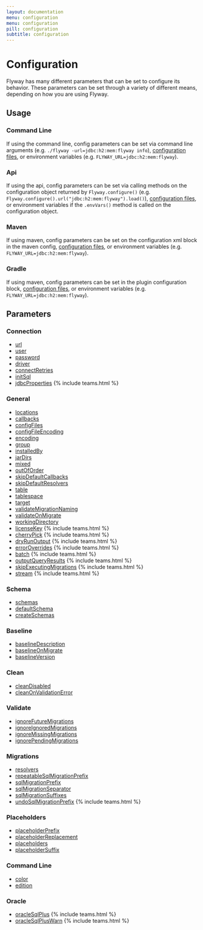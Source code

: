 ```yaml
---
layout: documentation
menu: configuration
menu: configuration
pill: configuration
subtitle: configuration
---
```


# Configuration

Flyway has many different parameters that can be set to configure its behavior. These parameters can be set through a variety of different means, depending on how you are using Flyway.

## Usage

### Command Line
If using the command line, config parameters can be set via command line arguments (e.g. `./flyway -url=jdbc:h2:mem:flyway info`), [configuration files](/documentation/configuration/configFiles), or environment variables (e.g. `FLYWAY_URL=jdbc:h2:mem:flyway`).

### Api
If using the api, config parameters can be set via calling methods on the configuration object returned by `Flyway.configure()` (e.g. `Flyway.configure().url("jdbc:h2:mem:flyway").load()`), [configuration files](/documentation/configuration/configFiles), or environment variables if the `.envVars()` method is called on the configuration object.

### Maven
If using maven, config parameters can be set on the configuration xml block in the maven config, [configuration files](/documentation/configuration/configFiles), or environment variables (e.g. `FLYWAY_URL=jdbc:h2:mem:flyway`).

### Gradle
If using maven, config parameters can be set in the plugin configuration block, [configuration files](/documentation/configuration/configFiles), or environment variables (e.g. `FLYWAY_URL=jdbc:h2:mem:flyway`).

## Parameters

### Connection
- [url](/documentation/configuration/parameters/url)
- [user](/documentation/configuration/parameters/user)
- [password](/documentation/configuration/parameters/password)
- [driver](/documentation/configuration/parameters/driver)
- [connectRetries](/documentation/configuration/parameters/connectRetries)
- [initSql](/documentation/configuration/parameters/initSql)
- [jdbcProperties](/documentation/configuration/parameters/jdbcProperties) {% include teams.html %}

### General

- [locations](/documentation/configuration/parameters/locations)
- [callbacks](/documentation/configuration/parameters/callbacks)
- [configFiles](/documentation/configuration/parameters/configFiles)
- [configFileEncoding](/documentation/configuration/parameters/configFileEncoding)
- [encoding](/documentation/configuration/parameters/encoding)
- [group](/documentation/configuration/parameters/group)
- [installedBy](/documentation/configuration/parameters/installedBy)
- [jarDirs](/documentation/configuration/parameters/jarDirs)
- [mixed](/documentation/configuration/parameters/mixed)
- [outOfOrder](/documentation/configuration/parameters/outOfOrder)
- [skipDefaultCallbacks](/documentation/configuration/parameters/skipDefaultCallbacks)
- [skipDefaultResolvers](/documentation/configuration/parameters/skipDefaultResolvers)
- [table](/documentation/configuration/parameters/table)
- [tablespace](/documentation/configuration/parameters/tablespace)
- [target](/documentation/configuration/parameters/target)
- [validateMigrationNaming](/documentation/configuration/parameters/validateMigrationNaming)
- [validateOnMigrate](/documentation/configuration/parameters/validateOnMigrate)
- [workingDirectory](/documentation/configuration/parameters/workingDirectory)
- [licenseKey](/documentation/configuration/parameters/licenseKey) {% include teams.html %}
- [cherryPick](/documentation/configuration/parameters/cherryPick) {% include teams.html %}
- [dryRunOutput](/documentation/configuration/parameters/dryRunOutput) {% include teams.html %}
- [errorOverrides](/documentation/configuration/parameters/errorOverrides) {% include teams.html %}
- [batch](/documentation/configuration/parameters/batch) {% include teams.html %}
- [outputQueryResults](/documentation/configuration/parameters/outputQueryResults) {% include teams.html %}
- [skipExecutingMigrations](/documentation/configuration/parameters/skipExecutingMigrations) {% include teams.html %}
- [stream](/documentation/configuration/parameters/stream) {% include teams.html %}

### Schema
- [schemas](/documentation/configuration/parameters/schemas)
- [defaultSchema](/documentation/configuration/parameters/defaultSchema)
- [createSchemas](/documentation/configuration/parameters/createSchemas)

### Baseline
- [baselineDescription](/documentation/configuration/parameters/baselineDescription)
- [baselineOnMigrate](/documentation/configuration/parameters/baselineOnMigrate)
- [baselineVersion](/documentation/configuration/parameters/baselineVersion)

### Clean
- [cleanDisabled](/documentation/configuration/parameters/cleanDisabled)
- [cleanOnValidationError](/documentation/configuration/parameters/cleanOnValidationError)

### Validate
- [ignoreFutureMigrations](/documentation/configuration/parameters/ignoreFutureMigrations)
- [ignoreIgnoredMigrations](/documentation/configuration/parameters/ignoreIgnoredMigrations)
- [ignoreMissingMigrations](/documentation/configuration/parameters/ignoreMissingMigrations)
- [ignorePendingMigrations](/documentation/configuration/parameters/ignorePendingMigrations)

### Migrations
- [resolvers](/documentation/configuration/parameters/resolvers)
- [repeatableSqlMigrationPrefix](/documentation/configuration/parameters/repeatableSqlMigrationPrefix)
- [sqlMigrationPrefix](/documentation/configuration/parameters/sqlMigrationPrefix)
- [sqlMigrationSeparator](/documentation/configuration/parameters/sqlMigrationSeparator)
- [sqlMigrationSuffixes](/documentation/configuration/parameters/sqlMigrationSuffixes)
- [undoSqlMigrationPrefix](/documentation/configuration/parameters/undoSqlMigrationPrefix) {% include teams.html %}

### Placeholders
- [placeholderPrefix](/documentation/configuration/parameters/placeholderPrefix)
- [placeholderReplacement](/documentation/configuration/parameters/placeholderReplacement)
- [placeholders](/documentation/configuration/parameters/placeholders)
- [placeholderSuffix](/documentation/configuration/parameters/placeholderSuffix)

### Command Line
- [color](/documentation/configuration/parameters/cliColor)
- [edition](/documentation/configuration/parameters/edition)

### Oracle
- [oracleSqlPlus](/documentation/configuration/parameters/oracleSqlPlus) {% include teams.html %}
- [oracleSqlPlusWarn](/documentation/configuration/parameters/oracleSqlPlusWarn) {% include teams.html %}